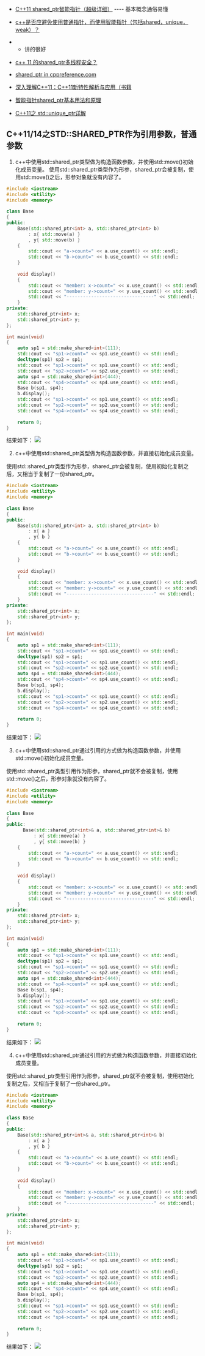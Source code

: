 - [C++11 shared_ptr智能指针（超级详细）](c.biancheng.net/view/7898.html) ---- 基本概念通俗易懂

- [c++是否应避免使用普通指针，而使用智能指针（包括shared，unique，weak）？](https://www.zhihu.com/question/319277442) 
- - 讲的很好

- [c++ 11 的shared_ptr多线程安全？](https://www.zhihu.com/question/56836057)

- [shared_ptr in cppreference.com](https://en.cppreference.com/w/cpp/memory/shared_ptr#:~:text=A%20shared_ptr%20can%20share%20ownership%20of%20an%20object,get%20%28%29%2C%20the%20dereference%20and%20the%20comparison%20operators.)

- [深入理解C++11：C++11新特性解析与应用（书籍](https://www.zhihu.com/topic/20838390/hot)

- [智能指针shared_ptr基本用法和原理](https://blog.csdn.net/bandaoyu/article/details/107133606)

- [C++11之 std::unique_ptr详解](https://blog.csdn.net/lemonxiaoxiao/article/details/108603916)

## C++11/14之STD::SHARED_PTR作为引用参数，普通参数
1. c++中使用std::shared_ptr类型做为构造函数参数，并使用std::move()初始化成员变量。
使用std::shared_ptr类型作为形参，shared_ptr会被复制，使用std::move()之后，形参对象就没有内容了。

```cpp
#include <iostream>
#include <utility>
#include <memory>
 
class Base
{
public:
    Base(std::shared_ptr<int> a, std::shared_ptr<int> b)
        : x{ std::move(a) }
        , y{ std::move(b) }
    {
        std::cout << "a->count=" << a.use_count() << std::endl;
        std::cout << "b->count=" << b.use_count() << std::endl;
    }
 
    void display()
    {
        std::cout << "member: x->count=" << x.use_count() << std::endl;
        std::cout << "member: y->count=" << y.use_count() << std::endl;
        std::cout << "--------------------------------" << std::endl;
    }
private:
    std::shared_ptr<int> x;
    std::shared_ptr<int> y;
};
 
int main(void)
{
    auto sp1 = std::make_shared<int>(111);
    std::cout << "sp1->count=" << sp1.use_count() << std::endl;
    decltype(sp1) sp2 = sp1;
    std::cout << "sp1->count=" << sp1.use_count() << std::endl;
    std::cout << "sp2->count=" << sp2.use_count() << std::endl;
    auto sp4 = std::make_shared<int>(444);
    std::cout << "sp4->count=" << sp4.use_count() << std::endl;
    Base b(sp1, sp4);
    b.display();
    std::cout << "sp1->count=" << sp1.use_count() << std::endl;
    std::cout << "sp2->count=" << sp2.use_count() << std::endl;
    std::cout << "sp4->count=" << sp4.use_count() << std::endl;
 
    return 0;
}
```
结果如下：
![](2022-04-20-10-46-07.png)


2. c++中使用std::shared_ptr类型做为构造函数参数，并直接初始化成员变量。

使用std::shared_ptr类型作为形参，shared_ptr会被复制，使用初始化复制之后，又相当于复制了一份shared_ptr。
```cpp
#include <iostream>
#include <utility>
#include <memory>
 
class Base
{
public:
    Base(std::shared_ptr<int> a, std::shared_ptr<int> b)
        : x{ a }
        , y{ b }
    {
        std::cout << "a->count=" << a.use_count() << std::endl;
        std::cout << "b->count=" << b.use_count() << std::endl;
    }
 
    void display()
    {
        std::cout << "member: x->count=" << x.use_count() << std::endl;
        std::cout << "member: y->count=" << y.use_count() << std::endl;
        std::cout << "--------------------------------" << std::endl;
    }
private:
    std::shared_ptr<int> x;
    std::shared_ptr<int> y;
};
 
int main(void)
{
    auto sp1 = std::make_shared<int>(111);
    std::cout << "sp1->count=" << sp1.use_count() << std::endl;
    decltype(sp1) sp2 = sp1;
    std::cout << "sp1->count=" << sp1.use_count() << std::endl;
    std::cout << "sp2->count=" << sp2.use_count() << std::endl;
    auto sp4 = std::make_shared<int>(444);
    std::cout << "sp4->count=" << sp4.use_count() << std::endl;
    Base b(sp1, sp4);
    b.display();
    std::cout << "sp1->count=" << sp1.use_count() << std::endl;
    std::cout << "sp2->count=" << sp2.use_count() << std::endl;
    std::cout << "sp4->count=" << sp4.use_count() << std::endl;
 
    return 0;
}
```
 结果如下：
![](2022-04-20-10-46-20.png)


3. c++中使用std::shared_ptr通过引用的方式做为构造函数参数，并使用std::move()初始化成员变量。

使用std::shared_ptr类型引用作为形参，shared_ptr就不会被复制，使用std::move()之后，形参对象就没有内容了。
```cpp
#include <iostream>
#include <utility>
#include <memory>
 
class Base
{
public:
      Base(std::shared_ptr<int>& a, std::shared_ptr<int>& b)
          : x{ std::move(a) }
          , y{ std::move(b) }
    {
        std::cout << "a->count=" << a.use_count() << std::endl;
        std::cout << "b->count=" << b.use_count() << std::endl;
    }
 
    void display()
    {
        std::cout << "member: x->count=" << x.use_count() << std::endl;
        std::cout << "member: y->count=" << y.use_count() << std::endl;
        std::cout << "--------------------------------" << std::endl;
    }
private:
    std::shared_ptr<int> x;
    std::shared_ptr<int> y;
};
 
int main(void)
{
    auto sp1 = std::make_shared<int>(111);
    std::cout << "sp1->count=" << sp1.use_count() << std::endl;
    decltype(sp1) sp2 = sp1;
    std::cout << "sp1->count=" << sp1.use_count() << std::endl;
    std::cout << "sp2->count=" << sp2.use_count() << std::endl;
    auto sp4 = std::make_shared<int>(444);
    std::cout << "sp4->count=" << sp4.use_count() << std::endl;
    Base b(sp1, sp4);
    b.display();
    std::cout << "sp1->count=" << sp1.use_count() << std::endl;
    std::cout << "sp2->count=" << sp2.use_count() << std::endl;
    std::cout << "sp4->count=" << sp4.use_count() << std::endl;
 
    return 0;
}
```
结果如下：
![](2022-04-20-10-46-34.png)


4. c++中使用std::shared_ptr通过引用的方式做为构造函数参数，并直接初始化成员变量。

使用std::shared_ptr类型引用作为形参，shared_ptr就不会被复制，使用初始化复制之后，又相当于复制了一份shared_ptr。
```cpp
#include <iostream>
#include <utility>
#include <memory>
 
class Base
{
public:
    Base(std::shared_ptr<int>& a, std::shared_ptr<int>& b)
        : x{ a }
        , y{ b }
    {
        std::cout << "a->count=" << a.use_count() << std::endl;
        std::cout << "b->count=" << b.use_count() << std::endl;
    }
 
    void display()
    {
        std::cout << "member: x->count=" << x.use_count() << std::endl;
        std::cout << "member: y->count=" << y.use_count() << std::endl;
        std::cout << "--------------------------------" << std::endl;
    }
private:
    std::shared_ptr<int> x;
    std::shared_ptr<int> y;
};
 
int main(void)
{
    auto sp1 = std::make_shared<int>(111);
    std::cout << "sp1->count=" << sp1.use_count() << std::endl;
    decltype(sp1) sp2 = sp1;
    std::cout << "sp1->count=" << sp1.use_count() << std::endl;
    std::cout << "sp2->count=" << sp2.use_count() << std::endl;
    auto sp4 = std::make_shared<int>(444);
    std::cout << "sp4->count=" << sp4.use_count() << std::endl;
    Base b(sp1, sp4);
    b.display();
    std::cout << "sp1->count=" << sp1.use_count() << std::endl;
    std::cout << "sp2->count=" << sp2.use_count() << std::endl;
    std::cout << "sp4->count=" << sp4.use_count() << std::endl;
 
    return 0;
}
```
结果如下：
![](2022-04-20-10-47-21.png)


